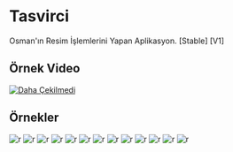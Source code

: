 # Tasvirci
Osman'ın Resim İşlemlerini Yapan Aplikasyon. [Stable] [V1]

## Örnek Video
[![Daha Çekilmedi](https://img.youtube.com/vi/-/0.jpg)](https://www.youtube.com/watch?v=-)
## Örnekler
![r]()
![r]()
![r]()
![r]()
![r]()
![r]()
![r]()
![r]()
![r]()
![r]()
![r]()
![r]()
![r]()

